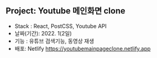 ## Project: Youtube 메인화면 clone

- Stack : React, PostCSS, Youtube API
- 날짜(기간): 2022. 1(2일)
- 기능 : 유튜브 검색기능, 동영상 재생
- 배포: Netlify https://youtubemainpageclone.netlify.app
